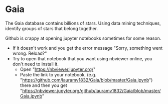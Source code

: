 # Gaia
The Gaia database contains billions of stars. Using data mining techniques, identify groups of stars that belong together.

Github is crappy at opening jupyter notebooks sometimes for some reason.
- If it doesn't work and you get the error message "Sorry, something went wrong. Reload?"
- Try to open that notebook that you want using nbviewer online, you don't need to install it.
  - Open "https://nbviewer.jupyter.org/"
  - Paste the link to your notebook, (e.g. "https://github.com/lauramv1832/Gaia/blob/master/Gaia.ipynb") there 
and then you get "https://nbviewer.jupyter.org/github/lauramv1832/Gaia/blob/master/Gaia.ipynb"
